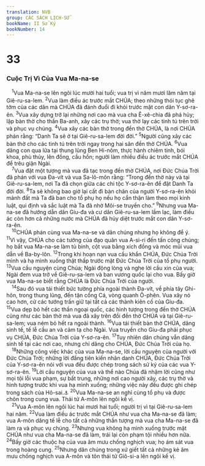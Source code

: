 ```yaml
---
translation: NVB
group: CÁC SÁCH LỊCH-SỬ
bookName: II Sử Ký 
bookNumber: 14
---
```


<div class="title"><h1>33</h1><h3>Cuộc Trị Vì Của Vua Ma-na-se </h3></div>
<span class="verse 2su_33_1"> <sup>1</sup>Vua Ma-na-se lên ngôi lúc mười hai tuổi; vua trị vì năm mươi lăm năm tại Giê-ru-sa-lem. </span>
<span class="verse 2su_33_2"><sup>2</sup>Vua làm điều ác trước mắt CHÚA; theo những thói tục ghê tởm của các dân mà CHÚA đã đánh đuổi đi khỏi trước mặt con dân Y-sơ-ra-ên. </span>
<span class="verse 2su_33_3"><sup>3</sup>Vua xây dựng trở lại những nơi cao mà vua cha Ê-xê-chia đã phá hủy; lập bàn thờ cho thần Ba-anh, xây các trụ thờ; vua thờ lạy các tinh tú trên trời và phục vụ chúng. </span>
<span class="verse 2su_33_4"><sup>4</sup>Vua xây các bàn thờ trong đền thờ CHÚA, là nơi CHÚA phán rằng: “Danh Ta sẽ ở tại Giê-ru-sa-lem đời đời.” </span>
<span class="verse 2su_33_5"><sup>5</sup>Người cũng xây các bàn thờ cho các tinh tú trên trời ngay trong hai sân đền thờ CHÚA. </span>
<span class="verse 2su_33_6"><sup>6</sup>Vua dâng con qua lửa tại thung lũng Ben Hi-nôm, thực hành chiêm tinh, bói khoa, phù thủy, lên đồng, cầu hồn; người làm nhiều điều ác trước mắt CHÚA để trêu giận Ngài. <br/></span>
<span class="verse 2su_33_7"> <sup>7</sup>Vua đặt một tượng mà vua đã tạc trong đền thờ CHÚA, nơi Đức Chúa Trời đã phán với vua Đa-vít và vua Sa-lô-môn rằng: “Trong đền thờ này và tại Giê-ru-sa-lem, nơi Ta đã chọn giữa các chi tộc Y-sơ-ra-ên để đặt Danh Ta đời đời. </span>
<span class="verse 2su_33_8"><sup>8</sup>Ta sẽ không bao giờ lại cất đi bàn chân của người Y-sơ-ra-ên khỏi mảnh đất mà Ta đã ban cho tổ phụ họ nếu họ cẩn thận làm theo mọi kinh luật, qui định và sắc luật mà Ta đã nhờ Môi-se truyền cho.” </span>
<span class="verse 2su_33_9"><sup>9</sup>Nhưng vua Ma-na-se đã hướng dẫn dân Giu-đa và cư dân Giê-ru-sa-lem lầm lạc, làm điều ác còn hơn cả những nước mà CHÚA đã hủy diệt trước mắt con dân Y-sơ-ra-ên. <br/></span>
<span class="verse 2su_33_10"> <sup>10</sup>CHÚA phán cùng vua Ma-na-se và dân chúng nhưng họ không để ý. </span>
<span class="verse 2su_33_11"><sup>11</sup>Vì vậy, CHÚA cho các tướng của đạo quân vua A-si-ri đến tấn công chúng; họ bắt vua Ma-na-se làm tù binh, cột vua bằng xích đồng và móc mũi vua dẫn về Ba-by-lôn. </span>
<span class="verse 2su_33_12"><sup>12</sup>Trong khi hoạn nạn vua cầu khẩn CHÚA, Đức Chúa Trời mình và hạ mình xuống thật thấp trước mặt Đức Chúa Trời của tổ phụ người. </span>
<span class="verse 2su_33_13"><sup>13</sup>Vua cầu nguyện cùng Chúa; Ngài động lòng và nghe lời cầu xin của vua; Ngài đem vua trở về Giê-ru-sa-lem và ban vương quốc lại cho vua. Bấy giờ vua Ma-na-se biết rằng CHÚA là Đức Chúa Trời của người. <br/></span>
<span class="verse 2su_33_14"> <sup>14</sup>Sau đó vua tái thiết bức tường phía ngoài thành Đa-vít, về phía tây Ghi-hôn, trong thung lũng, đến tận cổng Cá, vòng quanh Ô-phên. Vua xây nó cao hơn, cử các tướng trấn giữ tại tất cả các thành kiên cố của Giu-đa. </span>
<span class="verse 2su_33_15"><sup>15</sup>Vua dẹp bỏ hết các thần ngoại quốc, các hình tượng trong đền thờ CHÚA cũng như các bàn thờ mà vua đã xây trên đồi đền thờ CHÚA và tại Giê-ru-sa-lem; vua ném bỏ hết ra ngoài thành. </span>
<span class="verse 2su_33_16"><sup>16</sup>Vua tái thiết bàn thờ CHÚA, dâng sinh tế, tế lễ cầu an và cảm tạ cho Ngài. Vua truyền cho Giu-đa phải phục vụ CHÚA, Đức Chúa Trời của Y-sơ-ra-ên. </span>
<span class="verse 2su_33_17"><sup>17</sup>Tuy nhiên dân chúng vẫn dâng sinh tế tại các nơi cao, nhưng chỉ dâng cho CHÚA, Đức Chúa Trời của họ. <br/></span>
<span class="verse 2su_33_18"> <sup>18</sup>Những công việc khác của vua Ma-na-se, lời cầu nguyện của người với Đức Chúa Trời; những lời đấng tiên kiến nhân danh CHÚA, Đức Chúa Trời của Y-sơ-ra-ên nói với vua đều được chép trong sách sử ký của các vua Y-sơ-ra-ên. </span>
<span class="verse 2su_33_19"><sup>19</sup>Lời cầu nguyện của vua và thể nào Chúa đã nhậm lời cũng như mọi tội lỗi vua phạm, sự bất trung, những nơi cao người xây, các trụ thờ và hình tượng trước khi vua hạ mình xuống; những việc này đều được ghi chép trong sách của Hô-sai.<a data-toggle="tooltip" data-placement="bottom" title="Một văn bản cổ và LXX: Đấng tiên kiến">⚓</a></span>
<span class="verse 2su_33_20"><sup>20</sup>Vua Ma-na-se an nghỉ cùng tổ phụ và được chôn trong cung vua. Thái tử A-môn lên ngôi kế vị. <br/></span>
<span class="verse 2su_33_21"> <sup>21</sup>Vua A-môn lên ngôi lúc hai mươi hai tuổi; người trị vì tại Giê-ru-sa-lem hai năm. </span>
<span class="verse 2su_33_22"><sup>22</sup>Vua làm điều ác trước mắt CHÚA như vua cha Ma-na-se đã làm; vua A-môn dâng tế lễ cho tất cả những thần tượng mà vua cha Ma-na-se đã làm ra và phục vụ chúng. </span>
<span class="verse 2su_33_23"><sup>23</sup>Nhưng vua không hạ mình xuống trước mặt CHÚA như vua cha Ma-na-se đã làm, trái lại còn phạm tội nhiều hơn nữa. </span>
<span class="verse 2su_33_24"><sup>24</sup>Bấy giờ các thuộc hạ của vua âm mưu chống nghịch vua; họ ám sát vua trong hoàng cung. </span>
<span class="verse 2su_33_25"><sup>25</sup>Nhưng dân chúng trong xứ giết tất cả những kẻ âm mưu chống nghịch vua A-môn và tôn thái tử Giô-si-a lên ngôi kế vị. <br/></span>
